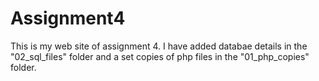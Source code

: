 # Assignment4
This is my web site of assignment 4. I have added databae details in the "02_sql_files" folder and a set copies of php files in the "01_php_copies" folder.
